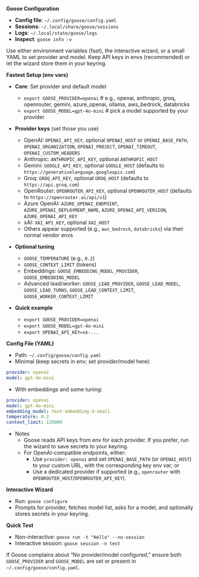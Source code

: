 **Goose Configuration**

- **Config file**: `~/.config/goose/config.yaml`
- **Sessions**: `~/.local/share/goose/sessions`
- **Logs**: `~/.local/state/goose/logs`
- **Inspect**: `goose info -v`

Use either environment variables (fast), the interactive wizard, or a small YAML to set provider and model. Keep API keys in envs (recommended) or let the wizard store them in your keyring.

**Fastest Setup (env vars)**

- **Core**: Set provider and default model
  - `export GOOSE_PROVIDER=openai`  # e.g., openai, anthropic, groq, openrouter, gemini, azure_openai, ollama, aws_bedrock, databricks
  - `export GOOSE_MODEL=gpt-4o-mini`  # pick a model supported by your provider

- **Provider keys** (set those you use)
  - OpenAI: `OPENAI_API_KEY`, optional `OPENAI_HOST` or `OPENAI_BASE_PATH`, `OPENAI_ORGANIZATION`, `OPENAI_PROJECT`, `OPENAI_TIMEOUT`, `OPENAI_CUSTOM_HEADERS`
  - Anthropic: `ANTHROPIC_API_KEY`, optional `ANTHROPIC_HOST`
  - Gemini: `GOOGLE_API_KEY`, optional `GOOGLE_HOST` (defaults to `https://generativelanguage.googleapis.com`)
  - Groq: `GROQ_API_KEY`, optional `GROQ_HOST` (defaults to `https://api.groq.com`)
  - OpenRouter: `OPENROUTER_API_KEY`, optional `OPENROUTER_HOST` (defaults to `https://openrouter.ai/api/v1`)
  - Azure OpenAI: `AZURE_OPENAI_ENDPOINT`, `AZURE_OPENAI_DEPLOYMENT_NAME`, `AZURE_OPENAI_API_VERSION`, `AZURE_OPENAI_API_KEY`
  - xAI: `XAI_API_KEY`, optional `XAI_HOST`
  - Others appear supported (e.g., `aws_bedrock`, `databricks`) via their normal vendor envs

- **Optional tuning**
  - `GOOSE_TEMPERATURE` (e.g., `0.2`)
  - `GOOSE_CONTEXT_LIMIT` (tokens)
  - Embeddings: `GOOSE_EMBEDDING_MODEL_PROVIDER`, `GOOSE_EMBEDDING_MODEL`
  - Advanced lead/worker: `GOOSE_LEAD_PROVIDER`, `GOOSE_LEAD_MODEL`, `GOOSE_LEAD_TURNS`, `GOOSE_LEAD_CONTEXT_LIMIT`, `GOOSE_WORKER_CONTEXT_LIMIT`

- **Quick example**
  - `export GOOSE_PROVIDER=openai`
  - `export GOOSE_MODEL=gpt-4o-mini`
  - `export OPENAI_API_KEY=sk-...`

**Config File (YAML)**

- Path: `~/.config/goose/config.yaml`
- Minimal (keep secrets in env; set provider/model here):

```yaml
provider: openai
model: gpt-4o-mini
```

- With embeddings and some tuning:

```yaml
provider: openai
model: gpt-4o-mini
embedding_model: text-embedding-3-small
temperature: 0.2
context_limit: 128000
```

- Notes
  - Goose reads API keys from env for each provider. If you prefer, run the wizard to save secrets to your keyring.
  - For OpenAI-compatible endpoints, either:
    - Use `provider: openai` and set `OPENAI_BASE_PATH` (or `OPENAI_HOST`) to your custom URL, with the corresponding key env var; or
    - Use a dedicated provider if supported (e.g., `openrouter` with `OPENROUTER_HOST`/`OPENROUTER_API_KEY`).

**Interactive Wizard**

- Run: `goose configure`
- Prompts for provider, fetches model list, asks for a model, and optionally stores secrets in your keyring.

**Quick Test**

- Non-interactive: `goose run -t "Hello" --no-session`
- Interactive session: `goose session -n test`

If Goose complains about “No provider/model configured,” ensure both `GOOSE_PROVIDER` and `GOOSE_MODEL` are set or present in `~/.config/goose/config.yaml`.

